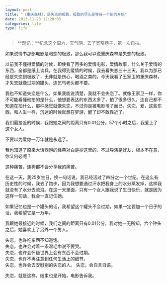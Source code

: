 ```yaml
---
layout: post
title: "《重庆森林》，是失恋的极致，极致的尽头是等待一个新的开始"
date: 2013-11-23 12:20:03
categories: life
type: life
---
```


>**题记：**纪念这个周六，天气阴，去了宽窄巷子，第一次自拍。

如果说情书那部电影是暗恋的极致，那么我可以说重庆森林是失恋的极致。

以前我不懂得爱情的时候，即使看了再多的爱情电影，爱情故事，什么关于爱情的东西，全都是纸上谈兵。在我得到爱情的时候，我去看失恋三十三天，我以为那已经是失恋到极致了，无非就是伤心，喝酒之类的。今天我看了王家卫的重庆森林，才失恋就像过期的罐头，连乞丐老头都不要。

我也不知道失恋是什么，如果我能说清楚，我就不会失恋了。就像王家卫一样，你不可能看懂他拍的是什么，他想要表达的东西太多了，拍了很多很久，连自己都不知道在拍什么，那种感觉就像失恋，不过你是被电影甩了而已。失恋，爱，这些东西，和人生一样，沉迷的时候就想在梦游，醒了却不敢靠近了。

我们最接近的时候，我跟她之间的距离只有0.01公分，57个小时之后，我爱上了这个女人。

不要以为爱你一万年就是永远了。

我也知道了原来大话西游的经典对白是抄这里的，不过导演是好友，根本不在意，你又何必呢？

这种痛苦，连狗都不会分享我的痛苦。

在这一天，我25岁生日，换一句话说，我已经活过了四分之一个世纪。在这么有历史性的时候，我去了跑步，因为我想要通过汗水把我身上的水分蒸发掉，这样我就没有了水分去流泪。在这一天里面，只有一个女人跟我说了生日快乐，就是因为这样一句话，我会一直记住她。

如果记忆也是一个罐头的话，我希望这个罐头不会过期，如果一定要加一个日子的话，我希望它是一万年。

我跟她最接近的时候，我们之间的距离只有0.01公分，我对她一无所知，六个钟头之后，她喜欢上了另外一个男人。

失恋，也许吃东西不知道饱。  
失恋，也许会对着一条湿毛巾说不要哭。  
失恋，也许会怀疑世界上会有东西不会过期。  
失恋，也许不再注意到任何生活上的细节。  
失恋，也许会去安慰别的失恋的人。
失恋，会自言自语。  

失恋，就是这样，结束也是开始，电影告诉我。
